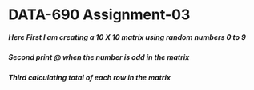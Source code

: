 # DATA-690 Assignment-03
##### Here First I am creating a 10 X 10 matrix using random numbers 0 to 9 
##### Second print @ when the number is odd in the matrix
##### Third calculating total of each row in the matrix
